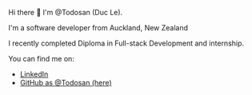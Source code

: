 Hi there 👋 I'm @Todosan (Duc Le).

I'm a software developer from Auckland, New Zealand

I recently completed Diploma in Full-stack Development and internship.

You can find me on:

- [LinkedIn](https://www.linkedin.com/in/duc-an-le-670374348/) 
- [GitHub as @Todosan (here)](http://github.com/todosan)
<!--
**Todosan/Todosan** is a ✨ _special_ ✨ repository because its `README.md` (this file) appears on your GitHub profile.

Here are some ideas to get you started:

- 🔭 I’m currently working on ...
- 🌱 I’m currently learning ...
- 👯 I’m looking to collaborate on ...
- 🤔 I’m looking for help with ...
- 💬 Ask me about ...
- 📫 How to reach me: ...
- 😄 Pronouns: ...
- ⚡ Fun fact: ...
-->
